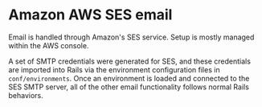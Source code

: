 
Amazon AWS SES email
=====================

Email is handled through Amazon's SES service. Setup is mostly managed within the AWS console.

A set of SMTP credentials were generated for SES, and these credentials are
imported into Rails via the environment configuration files in
`conf/environments`. Once an environment is loaded and connected to the SES SMTP
server, all of the other email functionality follows normal Rails behaviors.

